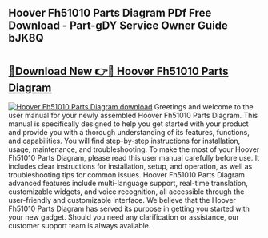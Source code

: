 ## Hoover Fh51010 Parts Diagram PDf Free Download - Part-gDY Service Owner Guide bJK8Q

# <h2><a href="http://dfoyi4.blite.top/?on=Hoover+Fh51010+Parts+Diagram">🔗Download New 👉🔴 Hoover Fh51010 Parts Diagram</a></h2>

[![Hoover Fh51010 Parts Diagram download](https://i.imgur.com/lujVjoI.png)](http://dfoyi4.blite.top/?on=Hoover+Fh51010+Parts+Diagram)
Greetings and welcome to the user manual for your newly assembled Hoover Fh51010 Parts Diagram. This manual is specifically designed to help you get started with your product and provide you with a thorough understanding of its features, functions, and capabilities. You will find step-by-step instructions for installation, usage, maintenance, and troubleshooting. To make the most of your Hoover Fh51010 Parts Diagram, please read this user manual carefully before use. It includes clear instructions for installation, setup, and operation, as well as troubleshooting tips for common issues. Hoover Fh51010 Parts Diagram advanced features include multi-language support, real-time translation, customizable widgets, and voice recognition, all accessible through the user-friendly and customizable interface. We believe that the Hoover Fh51010 Parts Diagram has served its purpose in getting you started with your new gadget. Should you need any clarification or assistance, our customer support team is always available.
